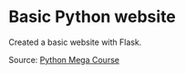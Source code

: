 # Basic Python website

Created a basic website with Flask.

Source: [Python Mega Course](https://www.udemy.com/course/the-python-mega-course/learn/lecture/4775310#overview)
